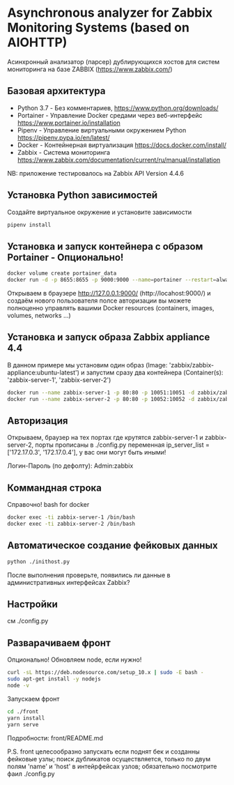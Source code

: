 # Asynchronous analyzer for Zabbix Monitoring Systems (based on AIOHTTP)

Асинхронный анализатор (парсер) дублирующихся хостов для систем мониторинга на базе ZABBIX (https://www.zabbix.com/)

 ## Базовая архитектура

 * Python 3.7 - Без комментариев, https://www.python.org/downloads/
 * Portainer - Управление Docker средами через веб-интерфейс https://www.portainer.io/installation
 * Pipenv - Управление виртуальными окружением Python https://pipenv.pypa.io/en/latest/
 * Docker - Контейнерная виртуализация https://docs.docker.com/install/
 * Zabbix - Система мониторинга https://www.zabbix.com/documentation/current/ru/manual/installation 
 
NB: приложение тестировалось на Zabbix API Version 4.4.6

## Установка Python зависимостей

Создайте виртуальное окружение и установите зависимости

```bash
pipenv install
```
## Установка и запуск контейнера с образом Portainer - Опционально!

 ```bash
docker volume create portainer_data
docker run -d -p 8655:8655 -p 9000:9000 --name=portainer --restart=always -v /var/run/docker.sock:/var/run/docker.sock -v portainer_data:/data portainer/portainer
```

Открываем в браузере http://127.0.0.1:9000/ (http://locahost:9000/) и создаём нового пользователя полсе авторизации вы можете полноценно 
управлять вашими Docker resources (containers, images, volumes, networks ...)

## Установка и запуск образа Zabbix appliance 4.4
В данном примере мы установим один образ (Image: 'zabbix/zabbix-appliance:ubuntu-latest') и запустим сразу два контейнера 
(Container(s): 'zabbix-server-1', 'zabbix-server-2')
```bash
docker run --name zabbix-server-1 -p 80:80 -p 10051:10051 -d zabbix/zabbix-appliance:ubuntu-latest
docker run --name zabbix-server-2 -p 80:80 -p 10052:10052 -d zabbix/zabbix-appliance:ubuntu-latest
```
## Авторизация
Открываем, браузер на тех портах где крутятся zabbix-server-1 и zabbix-server-2, порты прописаны в ./config.py 
переменная ip_server_list = ['172.17.0.3', '172.17.0.4'], у вас они могут быть иными!

Логин-Пароль (по дефолту): Admin:zabbix

## Коммандная строка

Справочно! bash for docker
```bash
docker exec -ti zabbix-server-1 /bin/bash
docker exec -ti zabbix-server-2 /bin/bash
```

## Автоматическое создание фейковых данных
```bash
python ./inithost.py
```

После выполнения проверьте, появились ли данные в административных интерфейсах Zabbix?

## Настройки
см ./config.py

## Разварачиваем фронт

Опционально! Обновляем node, если нужно!
```bash
curl -sL https://deb.nodesource.com/setup_10.x | sudo -E bash -
sudo apt-get install -y nodejs
node -v 
```

Запускаем фронт
```bash
cd ./front
yarn install
yarn serve
```
Подробности: front/README.md

P.S. front целесообразно запускать если поднят бек и созданны фейковые узлы; поиск дубликатов осуществляется, только по
двум полям 'name' и 'host' в интейрфейсах узлов; обязательно посмотрите фаил ./config.py

